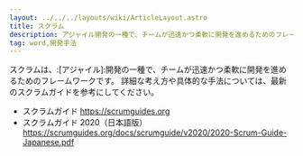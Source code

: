 ```yaml
---
layout: ../../../layouts/wiki/ArticleLayout.astro
title: スクラム
description: アジャイル開発の一種で、チームが迅速かつ柔軟に開発を進めるためのフレームワーク。
tag: word,開発手法
---
```


スクラムは、:[アジャイル]:開発の一種で、チームが迅速かつ柔軟に開発を進めるためのフレームワークです。
詳細な考え方や具体的な手法については、最新のスクラムガイドを参考にしてください。

- スクラムガイド https://scrumguides.org
- スクラムガイド 2020（日本語版） https://scrumguides.org/docs/scrumguide/v2020/2020-Scrum-Guide-Japanese.pdf
